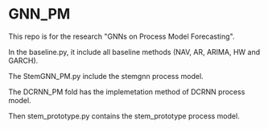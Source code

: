 # GNN_PM


This repo is for the research "GNNs on Process Model Forecasting".

In the baseline.py, it include all baseline methods (NAV, AR, ARIMA, HW and GARCH).

The StemGNN_PM.py include the stemgnn process model.

The DCRNN_PM fold has the implemetation method of DCRNN process model.

Then stem_prototype.py contains the stem_prototype process model.

